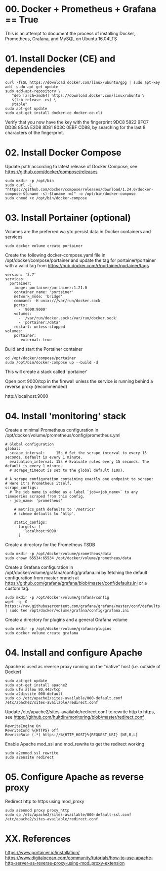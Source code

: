 # 00. Docker + Prometheus + Grafana == True

This is an attempt to document the process of installing Docker, Prometheus, Grafana, and MySQL on Ubuntu 16.04LTS<br>

# 01. Install Docker (CE) and dependencies
```
curl -fsSL https://download.docker.com/linux/ubuntu/gpg | sudo apt-key add -sudo apt-get update
sudo add-apt-repository \
   "deb [arch=amd64] https://download.docker.com/linux/ubuntu \
   $(lsb_release -cs) \
   stable"
sudo apt-get update
sudo apt-get install docker-ce docker-ce-cli
```

Verify that you now have the key with the fingerprint 9DC8 5822 9FC7 DD38 854A E2D8 8D81 803C 0EBF CD88, by searching for the last 8 characters of the fingerprint.

# 02. Install Docker Compose

Update path according to latest release of Docker Compose, see https://github.com/docker/compose/releases
```
sudo mkdir -p /opt/bin
sudo curl -L "https://github.com/docker/compose/releases/download/1.24.0/docker-compose-$(uname -s)-$(uname -m)" -o /opt/bin/docker-compose
sudo chmod +x /opt/bin/docker-compose
```

# 03. Install Portainer (optional)
Volumes are the preferred wa yto persist data in Docker containers and services 
```
sudo docker volume create portainer
```
Create the following docker-compose.yaml file in /opt/docker/compose/portainer and update the tag for portainer/portainer with a valid tag from https://hub.docker.com/r/portainer/portainer/tags
```
version: '3.7'
services:
  portainer:
    image: portainer/portainer:1.21.0
    container_name: 'portainer'
    network_mode: 'bridge'
    command: -H unix:///var/run/docker.sock
    ports:
      - '9000:9000'
    volumes:
      - '/var/run/docker.sock:/var/run/docker.sock'
      - 'portainer:/data'
    restart: unless-stopped
volumes:
    portainer:    
       external: true
```
Build and start the Portainer container
```
cd /opt/docker/compose/portainer
sudo /opt/bin/docker-compose up --build -d
```
This will create a stack called 'portainer'

Open port 9000/tcp in the firewall unless the service is running behind a reverse proxy (recommended)

http://localhost:9000

# 04. Install 'monitoring' stack
Create a minimal Prometheus configuration in /opt/docker/volume/prometheus/config/prometheus.yml
```
# Global configuration
global:
  scrape_interval:     15s # Set the scrape interval to every 15 seconds. Default is every 1 minute.
  evaluation_interval: 15s # Evaluate rules every 15 seconds. The default is every 1 minute.
  # scrape_timeout is set to the global default (10s).

# A scrape configuration containing exactly one endpoint to scrape:
# Here it's Prometheus itself.
scrape_configs:
  # The job name is added as a label `job=<job_name>` to any timeseries scraped from this config.
  - job_name: 'prometheus'

    # metrics_path defaults to '/metrics'
    # scheme defaults to 'http'.

    static_configs:
    - targets: [
        'localhost:9090'
      ]
```
Create a directory for the Prometheus TSDB
```
sudo mkdir -p /opt/docker/volume/prometheus/data
sudo chown 65534:65534 /opt/docker/volume/prometheus/data
```
Create a Grafana configuration in /opt/docker/volume/grafana/config/grafana.ini by fetching the default configuration from master branch at https://github.com/grafana/grafana/blob/master/conf/defaults.ini or a custom tag.
```
sudo mkdir -p /opt/docker/volume/grafana/config
wget -q -O - https://raw.githubusercontent.com/grafana/grafana/master/conf/defaults.ini | sudo tee /opt/docker/volume/grafana/config/grafana.ini
```
Create a directory for plugins and a general Grafana volume
```
sudo mkdir -p /opt/docker/volume/grafana/plugins
sudo docker volume create grafana
```

# 04. Install and configure Apache
Apache is used as reverse proxy running on the "native" host (i.e. outside of Docker)
```
sudo apt-get update
sudo apt-get install apache2
sudo ufw allow 80,443/tcp
sudo a2dissite 000-default
sudo cp /etc/apache2/sites-available/000-default.conf /etc/apache2/sites-available/redirect.conf
```
Update /etc/apache2/sites-available/redirect.conf to rewrite http to https, see https://github.com/hultdin/monitoring/blob/master/redirect.conf
```
RewriteEngine On
RewriteCond %{HTTPS} off
RewriteRule (.*) https://%{HTTP_HOST}%{REQUEST_URI} [NE,R,L]
```
Enable Apache mod_ssl and mod_rewrite to get the redirect working
```
sudo a2enmod ssl rewrite
sudo a2ensite redirect
```

# 05. Configure Apache as reverse proxy
Redirect http to https using mod_proxy
```
sudo a2enmod proxy proxy_http
sudo cp /etc/apache2/sites-available/000-default-ssl.conf /etc/apache2/sites-available/redirect.conf
```
# XX. References
https://www.portainer.io/installation/
https://www.digitalocean.com/community/tutorials/how-to-use-apache-http-server-as-reverse-proxy-using-mod_proxy-extension
